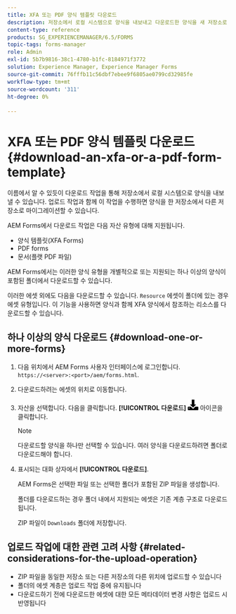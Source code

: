 ```yaml
---
title: XFA 또는 PDF 양식 템플릿 다운로드
description: 저장소에서 로컬 시스템으로 양식을 내보내고 다운로드한 양식을 새 저장소로 마이그레이션할 수 있습니다.
content-type: reference
products: SG_EXPERIENCEMANAGER/6.5/FORMS
topic-tags: forms-manager
role: Admin
exl-id: 5b7b9816-38c1-4780-b1fc-8184971f3772
solution: Experience Manager, Experience Manager Forms
source-git-commit: 76fffb11c56dbf7ebee9f6805ae0799cd32985fe
workflow-type: tm+mt
source-wordcount: '311'
ht-degree: 0%

---
```


# XFA 또는 PDF 양식 템플릿 다운로드 {#download-an-xfa-or-a-pdf-form-template}

이름에서 알 수 있듯이 다운로드 작업을 통해 저장소에서 로컬 시스템으로 양식을 내보낼 수 있습니다. 업로드 작업과 함께 이 작업을 수행하면 양식을 한 저장소에서 다른 저장소로 마이그레이션할 수 있습니다.

AEM Forms에서 다운로드 작업은 다음 자산 유형에 대해 지원됩니다.

* 양식 템플릿(XFA Forms)
* PDF forms
* 문서(플랫 PDF 파일)

AEM Forms에서는 이러한 양식 유형을 개별적으로 또는 지원되는 하나 이상의 양식이 포함된 폴더에서 다운로드할 수 있습니다.

이러한 에셋 외에도 다음을 다운로드할 수 있습니다. `Resource` 에셋이 폴더에 있는 경우 에셋 유형입니다. 이 기능을 사용하면 양식과 함께 XFA 양식에서 참조하는 리소스를 다운로드할 수 있습니다.

## 하나 이상의 양식 다운로드 {#download-one-or-more-forms}

1. 다음 위치에서 AEM Forms 사용자 인터페이스에 로그인합니다. `https://<server>:<port>/aem/forms.html`.

1. 다운로드하려는 에셋의 위치로 이동합니다.

1. 자산을 선택합니다. 다음을 클릭합니다. **[!UICONTROL 다운로드]** ![aem6forms_download](assets/aem6forms_download.png) 아이콘을 클릭합니다.

   >[!NOTE]
   >
   >다운로드할 양식을 하나만 선택할 수 있습니다. 여러 양식을 다운로드하려면 폴더로 다운로드해야 합니다.

1. 표시되는 대화 상자에서 **[!UICONTROL 다운로드]**.

   AEM Forms은 선택한 파일 또는 선택한 폴더가 포함된 ZIP 파일을 생성합니다.

   폴더를 다운로드하는 경우 폴더 내에서 지원되는 에셋은 기존 계층 구조로 다운로드됩니다.

   ZIP 파일이 `Downloads` 폴더에 저장합니다.

## 업로드 작업에 대한 관련 고려 사항 {#related-considerations-for-the-upload-operation}

* ZIP 파일을 동일한 저장소 또는 다른 저장소의 다른 위치에 업로드할 수 있습니다
* 폴더의 에셋 계층은 업로드 작업 중에 유지됩니다
* 다운로드하기 전에 다운로드한 에셋에 대한 모든 메타데이터 변경 사항은 업로드 시 반영됩니다
